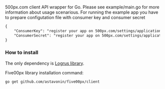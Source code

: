 500px.com client API wrapper for Go. Please see example/main.go for more information about usage
scenarious. For running the example app you have to prepare configutation file with consumer key and
consumer secret
```xml
{
    "ConsumerKey": "register your app on 500px.com/settings/applications",
    "ConsumerSecret": "register your app on 500px.com/settings/applications"
}
```

### How to install

The only dependency is [Logrus library](https://github.com/Sirupsen/logrus).

Five00px library installation command:
```bash
go get github.com/astavonin/five00px/client
```
